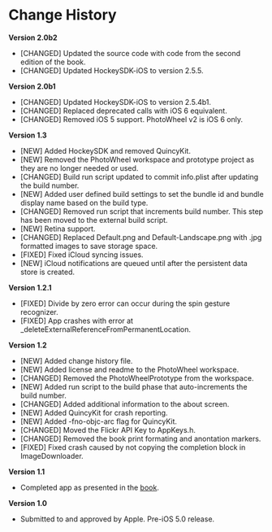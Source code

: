 # Change History

**Version 2.0b2**
   * [CHANGED] Updated the source code with code from the second edition of the book.
   * [CHANGED] Updated HockeySDK-iOS to version 2.5.5.

**Version 2.0b1**
   * [CHANGED] Updated HockeySDK-iOS to version 2.5.4b1.
   * [CHANGED] Replaced deprecated calls with iOS 6 equivalent.
   * [CHANGED] Removed iOS 5 support. PhotoWheel v2 is iOS 6 only.

**Version 1.3**

   * [NEW] Added HockeySDK and removed QuincyKit.
   * [NEW] Removed the PhotoWheel workspace and prototype project as they are no longer needed or used.
   * [CHANGED] Build run script updated to commit info.plist after updating the build number.
   * [NEW] Added user defined build settings to set the bundle id and bundle display name based on the build type.
   * [CHANGED] Removed run script that increments build number. This step has been moved to the external build script.
   * [NEW] Retina support.
   * [CHANGED] Replaced Default.png and Default-Landscape.png with .jpg formatted images to save storage space.
   * [FIXED] Fixed iCloud syncing issues.
   * [NEW] iCloud notifications are queued until after the persistent data store is created.
   
**Version 1.2.1**

   * [FIXED] Divide by zero error can occur during the spin gesture recognizer.
   * [FIXED] App crashes with error at _deleteExternalReferenceFromPermanentLocation. 

**Version 1.2**

   * [NEW] Added change history file.
   * [NEW] Added license and readme to the PhotoWheel workspace.
   * [CHANGED] Removed the PhotoWheelPrototype from the workspace.
   * [NEW] Added run script to the build phase that auto-increments the build number.
   * [CHANGED] Added additional information to the about screen.
   * [NEW] Added QuincyKit for crash reporting.
   * [NEW] Added -fno-objc-arc flag for QuincyKit.
   * [CHANGED] Moved the Flickr API Key to AppKeys.h.
   * [CHANGED] Removed the book print formating and anontation markers.
   * [FIXED] Fixed crash caused by not copying the completion block in ImageDownloader.

**Version 1.1**

   * Completed app as presented in the [book][1].

**Version 1.0**

   * Submitted to and approved by Apple. Pre-iOS 5.0 release.
   
   [1]: http://learnipadprogramming.com/
